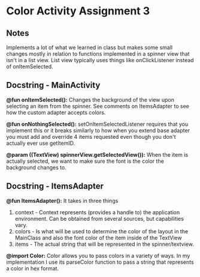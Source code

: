 # Color Activity Assignment 3

## Notes

Implements a lot of what we learned in class but makes some small changes mostly in relation to functions implemented in a spinner view that isn't in a list view. List view typically uses
things like onClickListener instead of onItemSelected.

## Docstring - MainActivity

**@fun onItemSelected():** Changes the background of the view upon selecting an item from the spinner. See comments on ItemsAdapter to see how the custom adapter accepts colors.

**@fun onNothingSelected():** setOnItemSelectedListener requires that you implement this or it breaks similarly to how when you extend base adapter you must add and override 4 items requested even though you don't actually ever use getItemID.

**@param ((TextView) spinnerView.getSelectedView()):** When the item is actually selected, we want to make sure the font is the color the background changes to. 

## Docstring - ItemsAdapter

**@fun ItemsAdapter():** It takes in three things

1. context - Context represents (provides a handle to) the application environment. Can be obtained from several sources, but capabilities vary.
2. colors - Is what will be used to determine the color of the layout in the MainClass and also the font color of the item inside of the TextView         
3. items - The actual string that will be represented in the spinner/textview.

**@import Color:** Color allows you to pass colors in a variety of ways. In my implementation I use its parseColor function to pass a string that represents a color in hex format.